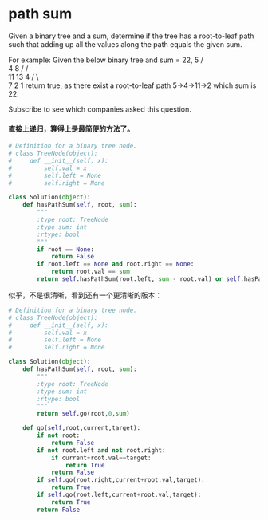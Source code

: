 # path sum

Given a binary tree and a sum, determine if the tree has a root-to-leaf path such that adding up all the values along the path equals the given sum.

For example:
Given the below binary tree and sum = 22,
              5
             / \
            4   8
           /   / \
          11  13  4
         /  \      \
        7    2      1
return true, as there exist a root-to-leaf path 5->4->11->2 which sum is 22.

Subscribe to see which companies asked this question.

#### 直接上递归，算得上是最简便的方法了。

```python
# Definition for a binary tree node.
# class TreeNode(object):
#     def __init__(self, x):
#         self.val = x
#         self.left = None
#         self.right = None

class Solution(object):
    def hasPathSum(self, root, sum):
        """
        :type root: TreeNode
        :type sum: int
        :rtype: bool
        """
        if root == None:
            return False
        if root.left == None and root.right == None:
            return root.val == sum
        return self.hasPathSum(root.left, sum - root.val) or self.hasPathSum(root.right, sum - root.val)
```

似乎，不是很清晰，看到还有一个更清晰的版本：

```python
# Definition for a binary tree node.
# class TreeNode(object):
#     def __init__(self, x):
#         self.val = x
#         self.left = None
#         self.right = None

class Solution(object):
    def hasPathSum(self, root, sum):
        """
        :type root: TreeNode
        :type sum: int
        :rtype: bool
        """
        return self.go(root,0,sum)

    def go(self,root,current,target):
        if not root:
            return False
        if not root.left and not root.right:
            if current+root.val==target:
                return True
            return False
        if self.go(root.right,current+root.val,target):
            return True
        if self.go(root.left,current+root.val,target):
            return True
        return False
        
```
